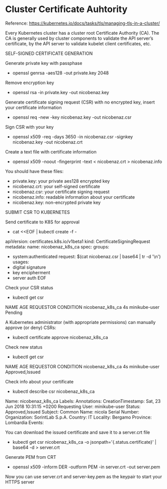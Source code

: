 # Cluster Certificate Auhtority

Reference: https://kubernetes.io/docs/tasks/tls/managing-tls-in-a-cluster/

Every Kubernetes cluster has a cluster root Certificate Authority (CA).
The CA is generally used by cluster components to validate the API server’s certificate, by the API server to validate kubelet client certificates, etc.


SELF-SIGNED CERTIFICATE GENERATION

Generate private key with passphase
* openssl genrsa -aes128 -out private.key 2048

Remove encryption key
* openssl rsa -in private.key -out nicobenaz.key

Generate certificate signing request (CSR) with no encrypted key, insert your certificate information
* openssl req -new -key nicobenaz.key -out nicobenaz.csr

Sign CSR with your key
* openssl x509 -req -days 3650 -in nicobenaz.csr -signkey nicobenaz.key -out nicobenaz.crt

Create a text file with certificate information
* openssl x509 -noout -fingerprint -text < nicobenaz.crt > nicobenaz.info

You should have these files:

- private.key: your private aes128 encrypted key
- nicobenaz.crt: your self-signed certificate
- nicobenaz.csr: your certificate signing request
- nicobenaz.info: readable information about your certificate
- nicobenaz.key: non-encrypted private key



SUBMIT CSR TO KUBERNETES

Send certificate to K8S for approval
* cat <<EOF | kubectl create -f -

apiVersion: certificates.k8s.io/v1beta1
kind: CertificateSigningRequest
metadata:
  name: nicobenaz_k8s_ca
spec:
  groups:
  - system:authenticated
  request: $(cat nicobenaz.csr | base64 | tr -d '\n')
  usages:
  - digital signature
  - key encipherment
  - server auth
EOF

Check your CSR status
* kubectl get csr

NAME                  AGE       REQUESTOR       CONDITION
nicobenaz_k8s_ca         4s        minikube-user   Pending

A Kubernetes administrator (with appropriate permissions) can manually approve (or deny) CSRs:
* kubectl certificate approve nicobenaz_k8s_ca

Check new status
* kubectl get csr

NAME                  AGE       REQUESTOR       CONDITION
nicobenaz_k8s_ca         4s        minikube-user   Approved,Issued

Check info about your certificate
* kubectl describe csr nicobenaz_k8s_ca

Name:               nicobenaz_k8s_ca
Labels:             <none>
Annotations:        <none>
CreationTimestamp:  Sat, 23 Jun 2018 10:31:15 +0200
Requesting User:    minikube-user
Status:             Approved,Issued
Subject:
         Common Name:    nicola
         Serial Number:  
         Organization:   SorintLab S.p.A.
         Country:        IT
         Locality:       Bergamo
         Province:       Lombardia
Events:  <none>

You can download the issued certificate and save it to a server.crt file
* kubectl get csr nicobenaz_k8s_ca -o jsonpath='{.status.certificate}' | base64 -d > server.crt

Generate PEM from CRT
* openssl x509 -inform DER -outform PEM -in server.crt -out server.pem

Now you can use server.crt and server-key.pem as the keypair to start your HTTPS server
